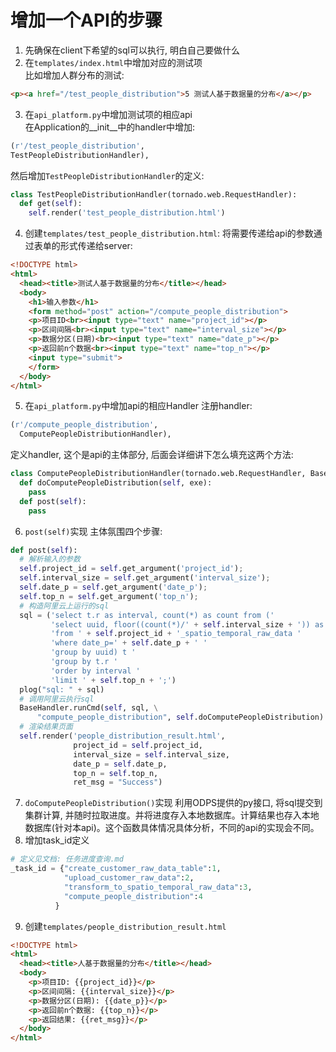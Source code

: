 # 增加一个API的步骤

1. 先确保在client下希望的sql可以执行, 明白自己要做什么  
2. 在`templates/index.html`中增加对应的测试项  
比如增加人群分布的测试:  
```html
<p><a href="/test_people_distribution">5 测试人基于数据量的分布</a></p>
```  
3. 在`api_platform.py`中增加测试项的相应api  
在Application的__init__中的handler中增加:  
```py
(r'/test_people_distribution',
TestPeopleDistributionHandler),
```
然后增加`TestPeopleDistributionHandler`的定义:  
```py
class TestPeopleDistributionHandler(tornado.web.RequestHandler):
  def get(self):
    self.render('test_people_distribution.html')
```
4. 创建`templates/test_people_distribution.html`:
将需要传递给api的参数通过表单的形式传递给server:
```html
<!DOCTYPE html>
<html>
  <head><title>测试人基于数据量的分布</title></head>
  <body>
    <h1>输入参数</h1>
    <form method="post" action="/compute_people_distribution">
    <p>项目ID<br><input type="text" name="project_id"></p>
    <p>区间间隔<br><input type="text" name="interval_size"></p>
    <p>数据分区(日期)<br><input type="text" name="date_p"></p>
    <p>返回前n个数据<br><input type="text" name="top_n"></p>
    <input type="submit">
    </form>
  </body>
</html>
```
5. 在`api_platform.py`中增加api的相应Handler
注册handler:  
```py
(r'/compute_people_distribution',
  ComputePeopleDistributionHandler),
```
定义handler, 这个是api的主体部分, 后面会详细讲下怎么填充这两个方法:  
```py
class ComputePeopleDistributionHandler(tornado.web.RequestHandler, BaseHandler):
  def doComputePeopleDistribution(self, exe):
    pass
  def post(self):
    pass
```
6. `post(self)`实现
主体氛围四个步骤:
```py
def post(self):
  # 解析输入的参数
  self.project_id = self.get_argument('project_id');
  self.interval_size = self.get_argument('interval_size');
  self.date_p = self.get_argument('date_p');
  self.top_n = self.get_argument('top_n');
  # 构造阿里云上运行的sql
  sql = ('select t.r as interval, count(*) as count from ('
         'select uuid, floor((count(*)/' + self.interval_size + ')) as r '
         'from ' + self.project_id + '_spatio_temporal_raw_data '
         'where date_p=' + self.date_p + ' '
         'group by uuid) t '
         'group by t.r '
         'order by interval '
         'limit ' + self.top_n + ';')
  plog("sql: " + sql)
  # 调用阿里云执行sql
  BaseHandler.runCmd(self, sql, \
      "compute_people_distribution", self.doComputePeopleDistribution)
  # 渲染结果页面
  self.render('people_distribution_result.html',
              project_id = self.project_id,
              interval_size = self.interval_size,
              date_p = self.date_p,
              top_n = self.top_n,
              ret_msg = "Success")
```
7. `doComputePeopleDistribution()`实现
利用ODPS提供的py接口, 将sql提交到集群计算, 并随时拉取进度。并将进度存入本地数据库。计算结果也存入本地数据库(针对本api)。这个函数具体情况具体分析，不同的api的实现会不同。
8. 增加task_id定义  
```py
# 定义见文档: 任务进度查询.md
_task_id = {"create_customer_raw_data_table":1,
            "upload_customer_raw_data":2,
            "transform_to_spatio_temporal_raw_data":3,
            "compute_people_distribution":4
          }
```
9. 创建`templates/people_distribution_result.html`
```html
<!DOCTYPE html>
<html>
  <head><title>人基于数据量的分布</title></head>
  <body>
    <p>项目ID: {{project_id}}</p>
    <p>区间间隔: {{interval_size}}</p>
    <p>数据分区(日期): {{date_p}}</p>
    <p>返回前n个数据: {{top_n}}</p>
    <p>返回结果: {{ret_msg}}</p>
  </body>
</html>
```
